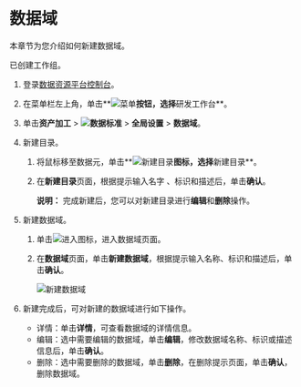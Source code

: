 # 数据域

本章节为您介绍如何新建数据域。

已创建工作组。

1.  登录[数据资源平台控制台](https://dataq.console.aliyun.com)。

2.  在菜单栏左上角，单击**![菜单](https://static-aliyun-doc.oss-accelerate.aliyuncs.com/assets/img/zh-CN/6504337061/p188771.png)**按钮，选择**研发工作台**。

3.  单击**资产加工** \> **![数据标准](https://static-aliyun-doc.oss-accelerate.aliyuncs.com/assets/img/zh-CN/6358100161/p208862.png)** \> **全局设置** \> **数据域**。

4.  新建目录。

    1.  将鼠标移至数据元，单击**![新建目录](https://static-aliyun-doc.oss-accelerate.aliyuncs.com/assets/img/zh-CN/2521067061/p188899.png)**图标，选择**新建目录**。

    2.  在**新建目录**页面，根据提示输入名字 、标识和描述后，单击**确认**。

        **说明：** 完成新建后，您可以对新建目录进行**编辑**和**删除**操作。

5.  新建数据域。

    1.  单击![进入](https://static-aliyun-doc.oss-accelerate.aliyuncs.com/assets/img/zh-CN/6504337061/p188815.png)图标，进入数据域页面。

    2.  在**数据域**页面，单击**新建数据域**，根据提示输入名称、标识和描述后，单击**确认**。

        ![新建数据域](https://static-aliyun-doc.oss-accelerate.aliyuncs.com/assets/img/zh-CN/8776160161/p213062.png)

6.  新建完成后，可对新建的数据域进行如下操作。

    -   详情：单击**详情**，可查看数据域的详情信息。
    -   编辑：选中需要编辑的数据域，单击**编辑**，修改数据域名称、标识或描述信息后，单击**确认**。
    -   删除：选中需要删除的数据域，单击**删除**，在删除提示页面，单击**确认**，删除数据域。

